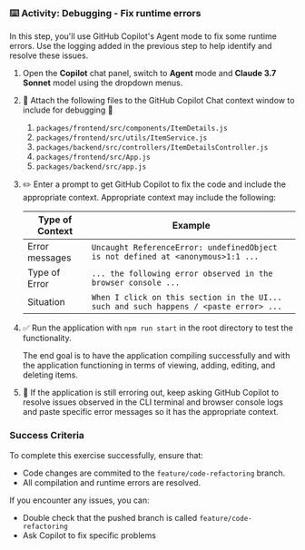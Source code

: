 ### :keyboard: Activity: Debugging - Fix runtime errors

In this step, you'll use GitHub Copilot's Agent mode to fix some runtime errors. Use the logging added in the previous step to help identify and resolve these issues.

1. Open the **Copilot** chat panel, switch to **Agent** mode and **Claude 3.7 Sonnet** model using the dropdown menus.

2. :paperclip: Attach the following files to the GitHub Copilot Chat context window to include for debugging :paperclip: 
   1. `packages/frontend/src/components/ItemDetails.js`
   2. `packages/frontend/src/utils/ItemService.js`
   3. `packages/backend/src/controllers/ItemDetailsController.js`
   4. `packages/frontend/src/App.js`
   5. `packages/backend/src/app.js`

3. :pencil2: Enter a prompt to get GitHub Copilot to fix the code and include the appropriate context. Appropriate context may include the following:

   | Type of Context | Example |
   | - | - |
   | Error messages | `Uncaught ReferenceError: undefinedObject is not defined at <anonymous>1:1 ...` |
   | Type of Error | `... the following error observed in the browser console ...`
   | Situation | `When I click on this section in the UI... such and such happens / <paste error> ...` |
   
4. :white_check_mark: Run the application with `npm run start` in the root directory to test the functionality.
   
   The end goal is to have the application compiling successfully and with the application functioning in terms of viewing, adding, editing, and deleting items.

5. :repeat: If the application is still erroring out, keep asking GitHub Copilot to resolve issues observed in the CLI terminal and browser console logs and paste specific error messages so it has the appropriate context.

### Success Criteria

To complete this exercise successfully, ensure that:
   - Code changes are commited to the `feature/code-refactoring` branch.
   - All compilation and runtime errors are resolved.

If you encounter any issues, you can:
- Double check that the pushed branch is called `feature/code-refactoring`
- Ask Copilot to fix specific problems